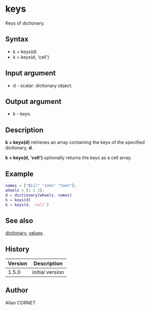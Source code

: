 # keys

Keys of dictionary.

## Syntax

- k = keys(d)
- k = keys(d, 'cell')

## Input argument

- d - scalar: dictionary object.

## Output argument

- k - keys.

## Description

  <p><b>k = keys(d)</b> retrieves an array containing the keys of the specified dictionary, <b>d</b>.</p>
  <p><b>k = keys(d, 'cell')</b> optionally returns the keys as a cell array.</p>

## Example

```matlab
names = ["Biil" "John" "Yann"];
wheels = [1 2 3];
d = dictionary(wheels, names)
k = keys(d)
k = keys(d, 'cell')
```

## See also

[dictionary](dictionary.md), [values](values.md).

## History

| Version | Description     |
| ------- | --------------- |
| 1.5.0   | initial version |

## Author

Allan CORNET
